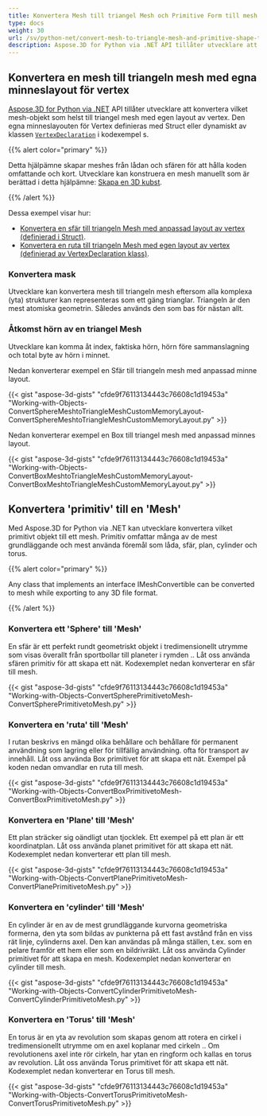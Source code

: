 ```yaml
---
title: Konvertera Mesh till triangel Mesh och Primitive Form till mesh
type: docs
weight: 30
url: /sv/python-net/convert-mesh-to-triangle-mesh-and-primitive-shape-to-mesh/
description: Aspose.3D for Python via .NET API tillåter utvecklare att konvertera vilket mesh-objekt som helst till triangel mesh med egen layout av vertex. Vertex egen layout definieras med Struct eller dynamiskt av VertexDeclaration klass i co. Ge exempel.
---
```

##  **Konvertera en mesh till triangeln mesh med egna minneslayout för vertex**
[Aspose.3D for Python via .NET](https://products.aspose.com/3d/python-net/) API tillåter utvecklare att konvertera vilket mesh-objekt som helst till triangel mesh med egen layout av vertex. Den egna minneslayouten för Vertex definieras med Struct eller dynamiskt av klassen [`VertexDeclaration`](http://www.aspose.com/api/net/3d/aspose.threed.utilities/vertexdeclaration) i kodexempel s.

{{% alert color="primary" %}}

Detta hjälpämne skapar meshes från lådan och sfären för att hålla koden omfattande och kort. Utvecklare kan konstruera en mesh manuellt som är berättad i detta hjälpämne: [Skapa en 3D kubst](/3d/sv/python-net/create-3d-mesh-and-scene/).

{{% /alert %}}

Dessa exempel visar hur:

- [Konvertera en sfär till triangeln Mesh med anpassad layout av vertex (definierad i Struct)](/3d/sv/python-net/convert-mesh-to-triangle-mesh-and-primitive-shape-to-mesh/).
- [Konvertera en ruta till triangeln Mesh med egen layout av vertex (definierad av VertexDeclaration klass)](/3d/sv/python-net/convert-mesh-to-triangle-mesh-and-primitive-shape-to-mesh/).
###  **Konvertera mask**
Utvecklare kan konvertera mesh till triangeln mesh eftersom alla komplexa (yta) strukturer kan representeras som ett gäng trianglar. Triangeln är den mest atomiska geometrin. Således används den som bas för nästan allt.
###  **Åtkomst hörn av en triangel Mesh**
Utvecklare kan komma åt index, faktiska hörn, hörn före sammanslagning och total byte av hörn i minnet.

Nedan konverterar exempel en Sfär till triangeln mesh med anpassad minne layout.

{{< gist "aspose-3d-gists" "cfde9f76113134443c76608c1d19453a" "Working-with-Objects-ConvertSphereMeshtoTriangleMeshCustomMemoryLayout-ConvertSphereMeshtoTriangleMeshCustomMemoryLayout.py" >}}




Nedan konverterar exempel en Box till triangel mesh med anpassad minnes layout.

{{< gist "aspose-3d-gists" "cfde9f76113134443c76608c1d19453a" "Working-with-Objects-ConvertBoxMeshtoTriangleMeshCustomMemoryLayout-ConvertBoxMeshtoTriangleMeshCustomMemoryLayout.py" >}}
##  **Konvertera 'primitiv' till en 'Mesh'**
Med Aspose.3D for Python via .NET kan utvecklare konvertera vilket primitivt objekt till ett mesh. Primitiv omfattar många av de mest grundläggande och mest använda föremål som låda, sfär, plan, cylinder och torus.

{{% alert color="primary" %}}

Any class that implements an interface IMeshConvertible can be converted to mesh while exporting to any 3D file format.

{{% /alert %}}
###  **Konvertera ett 'Sphere' till 'Mesh'**
En sfär är ett perfekt rundt geometriskt objekt i tredimensionellt utrymme som visas överallt från sportbollar till planeter i rymden .. Låt oss använda sfären primitiv för att skapa ett nät.
Kodexemplet nedan konverterar en sfär till mesh.

{{< gist "aspose-3d-gists" "cfde9f76113134443c76608c1d19453a" "Working-with-Objects-ConvertSpherePrimitivetoMesh-ConvertSpherePrimitivetoMesh.py" >}}
###  **Konvertera en 'ruta' till 'Mesh'**
I rutan beskrivs en mängd olika behållare och behållare för permanent användning som lagring eller för tillfällig användning. ofta för transport av innehåll. Låt oss använda Box primitivet för att skapa ett nät. Exempel på koden nedan omvandlar en ruta till mesh.

{{< gist "aspose-3d-gists" "cfde9f76113134443c76608c1d19453a" "Working-with-Objects-ConvertBoxPrimitivetoMesh-ConvertBoxPrimitivetoMesh.py" >}}
###  **Konvertera en 'Plane' till 'Mesh'**
Ett plan sträcker sig oändligt utan tjocklek. Ett exempel på ett plan är ett koordinatplan. Låt oss använda planet primitivet för att skapa ett nät. Kodexemplet nedan konverterar ett plan till mesh.

{{< gist "aspose-3d-gists" "cfde9f76113134443c76608c1d19453a" "Working-with-Objects-ConvertPlanePrimitivetoMesh-ConvertPlanePrimitivetoMesh.py" >}}
###  **Konvertera en 'cylinder' till 'Mesh'**
En cylinder är en av de mest grundläggande kurvorna geometriska formerna, den yta som bildas av punkterna på ett fast avstånd från en viss rät linje, cylinderns axel. Den kan användas på många ställen, t.ex. som en pelare framför ett hem eller som en bildrivräkt. Låt oss använda Cylinder primitivet för att skapa en mesh. Kodexemplet nedan konverterar en cylinder till mesh.

{{< gist "aspose-3d-gists" "cfde9f76113134443c76608c1d19453a" "Working-with-Objects-ConvertCylinderPrimitivetoMesh-ConvertCylinderPrimitivetoMesh.py" >}}
###  **Konvertera en 'Torus' till 'Mesh'**
En torus är en yta av revolution som skapas genom att rotera en cirkel i tredimensionellt utrymme om en axel koplanar med cirkeln .. Om revolutionens axel inte rör cirkeln, har ytan en ringform och kallas en torus av revolution. Låt oss använda Torus primitivet för att skapa ett nät. Kodexemplet nedan konverterar en Torus till mesh.

{{< gist "aspose-3d-gists" "cfde9f76113134443c76608c1d19453a" "Working-with-Objects-ConvertTorusPrimitivetoMesh-ConvertTorusPrimitivetoMesh.py" >}}
